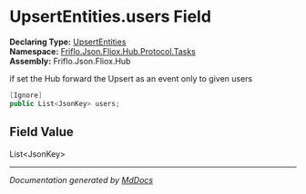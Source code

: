 ﻿<!--  
  <auto-generated>   
    The contents of this file were generated by a tool.  
    Changes to this file may be list if the file is regenerated  
  </auto-generated>   
-->

# UpsertEntities.users Field

**Declaring Type:** [UpsertEntities](../index.md)  
**Namespace:** [Friflo.Json.Fliox.Hub.Protocol.Tasks](../../index.md)  
**Assembly:** Friflo.Json.Fliox.Hub

if set the Hub forward the Upsert as an event only to given users

```csharp
[Ignore]
public List<JsonKey> users;
```

## Field Value

List\<JsonKey\>

___

*Documentation generated by [MdDocs](https://github.com/ap0llo/mddocs)*
